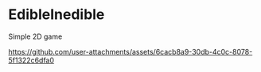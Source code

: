 # EdibleInedible
 Simple 2D game


https://github.com/user-attachments/assets/6cacb8a9-30db-4c0c-8078-5f1322c6dfa0

